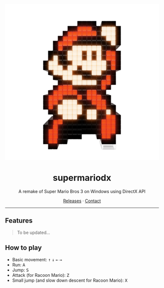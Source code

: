 <p align="center">
<img height="512" src="https://github.com/bachle22/supermariodx/raw/main/assets/icon/mario.png" />
</p>

<h1 align="center">supermariodx</h1>
<p align="center">A remake of Super Mario Bros 3 on Windows using DirectX API</p>

<p align=center>
<a href="https://github.com/bachle22/supermariodx/releases/">Releases</a>  ·
<a href="mailto:contact@bachle.vn">Contact</a>
</p>
</p>

---

## Features

> To be updated...

## How to play

- Basic movement:
  <kbd>↑</kbd> <kbd>↓</kbd> <kbd>←</kbd> <kbd>→</kbd>
- Run:
  <kbd>A</kbd>
- Jump:
  <kbd>S</kbd>
- Attack (for Racoon Mario):
  <kbd>Z</kbd>
- Small jump (and slow down descent for Racoon Mario):
  <kbd>X</kbd>
